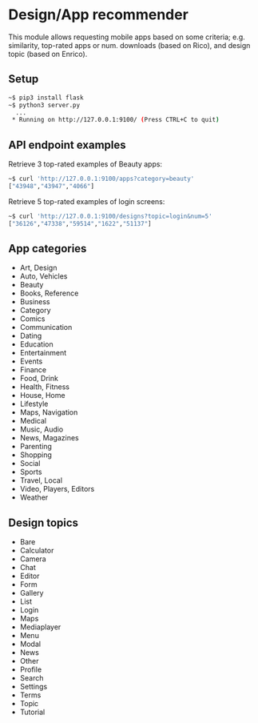 # Design/App recommender

This module allows requesting mobile apps based on some criteria;
e.g. similarity, top-rated apps or num. downloads (based on Rico), and design topic (based on Enrico).

## Setup

```sh
~$ pip3 install flask
~$ python3 server.py
  ...
 * Running on http://127.0.0.1:9100/ (Press CTRL+C to quit)
```

## API endpoint examples

Retrieve 3 top-rated examples of Beauty apps:
```sh
~$ curl 'http://127.0.0.1:9100/apps?category=beauty'
["43948","43947","4066"]
```

Retrieve 5 top-rated examples of login screens:
```sh
~$ curl 'http://127.0.0.1:9100/designs?topic=login&num=5'
["36126","47338","59514","1622","51137"]
```

## App categories

* Art, Design
* Auto, Vehicles
* Beauty
* Books, Reference
* Business
* Category
* Comics
* Communication
* Dating
* Education
* Entertainment
* Events
* Finance
* Food, Drink
* Health, Fitness
* House, Home
* Lifestyle
* Maps, Navigation
* Medical
* Music, Audio
* News, Magazines
* Parenting
* Shopping
* Social
* Sports
* Travel, Local
* Video, Players, Editors
* Weather

## Design topics

* Bare
* Calculator
* Camera
* Chat
* Editor
* Form
* Gallery
* List
* Login
* Maps
* Mediaplayer
* Menu
* Modal
* News
* Other
* Profile
* Search
* Settings
* Terms
* Topic
* Tutorial
